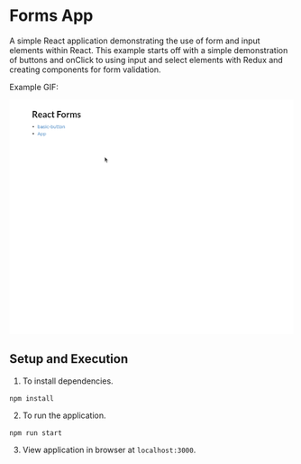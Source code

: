 # Forms App
A simple React application demonstrating the use of form and input elements within React. This example starts off with a simple demonstration of buttons and onClick to using input and select elements with Redux and creating components for form validation.

Example GIF:

![Example of the Forms App GIF](./images/demonstration.gif)


## Setup and Execution

1. To install dependencies.

```shell
npm install
```

2. To run the application.

```shell
npm run start
```

3. View application in browser at `localhost:3000`.
